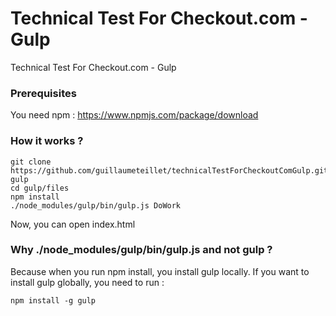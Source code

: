 # Technical Test For Checkout.com - Gulp
Technical Test For Checkout.com - Gulp

### Prerequisites

You need npm : https://www.npmjs.com/package/download

### How it works ?

```
git clone https://github.com/guillaumeteillet/technicalTestForCheckoutComGulp.git gulp
cd gulp/files
npm install
./node_modules/gulp/bin/gulp.js DoWork
```

Now, you can open index.html

### Why ./node_modules/gulp/bin/gulp.js and not gulp ? 

Because when you run npm install, you install gulp locally. If you want to install gulp globally, you need to run :

```
npm install -g gulp
```
